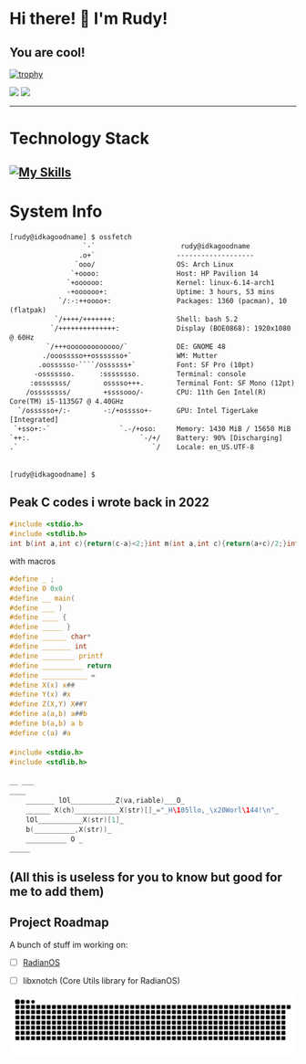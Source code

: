 # Hi there! 👋 I'm Rudy!

You are cool!
---
[![trophy](https://github-profile-trophy.vercel.app/?username=rudy-in&theme=gruvbox)](https://github.com/rudy-in)

<img src="https://github-readme-stats.vercel.app/api?username=rudy-in&show_icons=true&theme=onedark" />
<img src="https://github-readme-stats.vercel.app/api/top-langs/?username=rudy-in&layout=compact&theme=onedark" />

---
# Technology Stack
[![My Skills](https://skillicons.dev/icons?i=js,ts,html,css,astro,rust,zig,c,cpp,go,python,linux,bash,windows,nodejs,figma,lua,kotlin,cmake,docker,arch,arduino,discord,discordjs,firebase,flutter,gmail,git,github,vscode,vim,vscodium,obsidian,nix,tailwind,unity,unreal,blender,vercel,bsd,cs,dart,debian,ubuntu,gradle,androidstudio,anaconda,mongodb,netlify,nextjs,raspberrypi,robloxstudio,gtk,kali,md,mysql,npm,notion,perl,php,postgres,qt,replit,svelte,tauri,tensorflow,vala,vite,wasm)](https://skillicons.dev)
---
# System Info
```
[rudy@idkagoodname] $ ossfetch
                  `-`                     rudy@idkagoodname
                 .o+`                    -------------------
                `ooo/                    OS: Arch Linux
               `+oooo:                   Host: HP Pavilion 14
              `+oooooo:                  Kernel: linux-6.14-arch1
              -+oooooo+:                 Uptime: 3 hours, 53 mins
            `/:-:++oooo+:                Packages: 1360 (pacman), 10 (flatpak)
           `/++++/+++++++:               Shell: bash 5.2
          `/++++++++++++++:              Display (BOE0868): 1920x1080 @ 60Hz
         `/+++ooooooooooooo/`            DE: GNOME 48
        ./ooosssso++osssssso+`           WM: Mutter
       .oossssso-````/ossssss+`          Font: SF Pro (10pt)
      -osssssso.      :ssssssso.         Terminal: console
     :osssssss/        osssso+++.        Terminal Font: SF Mono (12pt)
    /ossssssss/        +ssssooo/-        CPU: 11th Gen Intel(R) Core(TM) i5-1135G7 @ 4.40GHz
  `/ossssso+/:-        -:/+osssso+-      GPU: Intel TigerLake [Integrated]
 `+sso+:-`                 `.-/+oso:     Memory: 1430 MiB / 15650 MiB
`++:.                           `-/+/    Battery: 90% [Discharging]
.`                                 `/    Locale: en_US.UTF-8


[rudy@idkagoodname] $
```
## Peak C codes i wrote back in 2022
```c
#include <stdio.h>
#include <stdlib.h>
int b(int a,int c){return(c-a)<2;}int m(int a,int c){return(a+c)/2;}int*f(int n){int*p=malloc(n*sizeof(int));if(!p)exit(1);return p;}int g(int*d,int i,int j,int m,int e){return(j==e||(i<m&&d[i]<=d[j]));}int x(int*a){return(*a)++;}void h(int*d,int l,int m,int r,int*z){int i=l,j=m,k=0;while(i<m||j<r)z[k++]=g(d,i,j,m,r)?d[x(&i)]:d[x(&j)];}void c(int*d,int o,int*z,int n){for(int i=0;i<n;)d[o+i]=z[i++];}void q(int*d,int s,int e){if(b(s,e))return;int q=m(s,e);q(d,s,q);q(d,q,e);int*z=f(e-s);h(d,s,q,e,z);c(d,s,z,e-s);free(z);}int main(){int a[]={42,13,7,99,5,23,8,1};int n=sizeof(a)/sizeof(a[0]);q(a,0,n);for(int i=0;i<n;i++)printf("%d%c",a[i],i==n-1?'\n':' ');return 0;}
```
with macros
```c
#define _ ;
#define O 0x0
#define __ main(
#define ___ )
#define ____ {
#define _____ }
#define ______ char*
#define _______ int
#define ________ printf
#define __________ return
#define ___________ =
#define X(x) x##
#define Y(x) #x
#define Z(X,Y) X##Y
#define a(a,b) a##b
#define b(a,b) a b
#define c(a) #a

#include <stdio.h>
#include <stdlib.h>

__ ___
____
    _______ lOl___________Z(va,riable)___O_ 
    ______ X(ch)___________X(str)[]_="_H\105llo,_\x20Worl\144!\n"_ 
    lOl___________X(str)[1]_ 
    b(__________,X(str))_ 
    __________ O _
_____
```
(All this is useless for you to know but good for me to add them)
---
## Project Roadmap
A bunch of stuff im working on:
- [ ] [RadianOS](https://github.com/RadianOS/radianos)
- [ ] libxnotch (Core Utils library for RadianOS)


![snakegif](https://github.com/rudy-in/rudy-in/blob/assets/snake-light.svg)

